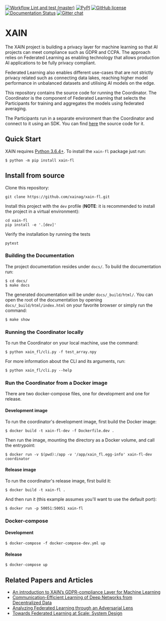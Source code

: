 [![Workflow Lint and test (master)](https://github.com/xainag/xain-fl/workflows/Lint%20and%20test%20%28master%29/badge.svg)](https://github.com/xainag/xain-fl)
[![PyPI](https://img.shields.io/pypi/v/xain-fl)](https://pypi.org/project/xain-fl/)
[![GitHub license](https://img.shields.io/github/license/xainag/xain-fl)](https://github.com/xainag/xain-fl/blob/master/LICENSE)
[![Documentation Status](https://readthedocs.org/projects/xain-fl/badge/?version=latest)](https://xain-fl.readthedocs.io/en/latest/?badge=latest)
[![Gitter chat](https://badges.gitter.im/xainag.png)](https://gitter.im/xainag)

# XAIN

The XAIN project is building a privacy layer for machine learning so that AI projects can meet compliance such as
GDPR and CCPA. The approach relies on Federated Learning as enabling technology that allows production AI
applications to be fully privacy compliant.

Federated Learning also enables different use-cases that are not strictly privacy related such as connecting data
lakes, reaching higher model performance in unbalanced datasets and utilising AI models on the edge.

This repository contains the source code for running the Coordinator. The Coordinator is the component of Federated
Learning that selects the Participants for training and aggregates the models using federated averaging.

The Participants run in a separate environment than the Coordinator and connect to it using an SDK. You can find [here](https://github.com/xainag/xain-sdk) the source code for it.

## Quick Start

XAIN requires [Python 3.6.4+](https://python.org/). To install the `xain-fl` package just run:

```shell
$ python -m pip install xain-fl
```

## Install from source

Clone this repository:

```shell
git clone https://github.com/xainag/xain-fl.git
```

Install this project with the `dev` profile (**NOTE**: it is
recommended to install the project in a virtual environment):

```shell
cd xain-fl
pip install -e '.[dev]'
```

Verify the installation by running the tests

```shell
pytest
```

### Building the Documentation

The project documentation resides under `docs/`. To build the documentation
run:

```shell
$ cd docs/
$ make docs
```

The generated documentation will be under `docs/_build/html/`. You can open the
root of the documentation by opening `docs/_build/html/index.html` on your
favorite browser or simply run the command:

```shell
$ make show
```

### Running the Coordinator locally

To run the Coordinator on your local machine, use the command:

```shell
$ python xain_fl/cli.py -f test_array.npy
```

For more information about the CLI and its arguments, run:

```shell
$ python xain_fl/cli.py --help
```

### Run the Coordinator from a Docker image

There are two docker-compose files, one for development and one for release.

#### Development image

To run the coordinator's development image, first build the Docker image:

```shell
$ docker build -t xain-fl-dev -f Dockerfile.dev .
```

Then run the image, mounting the directory as a Docker volume, and call the
entrypoint:

```shell
$ docker run -v $(pwd):/app -v '/app/xain_fl.egg-info' xain-fl-dev coordinator
```

#### Release image

To run the coordinator's release image, first build it:

```shell
$ docker build -t xain-fl .
```

And then run it (this example assumes you'll want to use the default port):

```shell
$ docker run -p 50051:50051 xain-fl
```

### Docker-compose

#### Development

```shell
$ docker-compose -f docker-compose-dev.yml up
```

#### Release

```shell
$ docker-compose up
```

## Related Papers and Articles

- [An introduction to XAIN’s GDPR-compliance Layer for Machine Learning](https://medium.com/xain/an-introduction-to-xains-gdpr-compliance-layer-for-machine-learning-f7c321b31b06)
- [Communication-Efficient Learning of Deep Networks from Decentralized Data](https://arxiv.org/abs/1602.05629)
- [Analyzing Federated Learning through an Adversarial Lens](https://arxiv.org/abs/1811.12470)
- [Towards Federated Learning at Scale: System Design](https://arxiv.org/abs/1902.01046)
